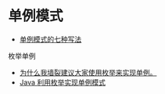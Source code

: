 单例模式
====

- [单例模式的七种写法](https://cantellow.iteye.com/blog/838473)

枚举单例

- [为什么我墙裂建议大家使用枚举来实现单例。](https://www.hollischuang.com/archives/2498)
- [Java 利用枚举实现单例模式](https://blog.csdn.net/yy254117440/article/details/52305175)